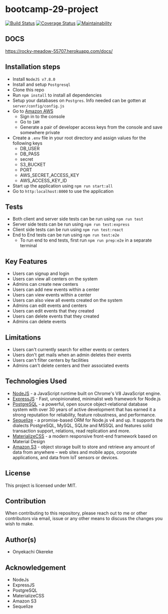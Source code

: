 # bootcamp-29-project
[![Build Status](https://travis-ci.org/robocopkaka/bootcamp-29-project.svg?branch=setup-travis)](https://travis-ci.org/robocopkaka/bootcamp-29-project)  [![Coverage Status](https://coveralls.io/repos/github/robocopkaka/bootcamp-29-project/badge.svg?branch=develop)](https://coveralls.io/github/robocopkaka/bootcamp-29-project?branch=develop) [![Maintainability](https://api.codeclimate.com/v1/badges/58eff872125b52f6cd74/maintainability)](https://codeclimate.com/github/robocopkaka/bootcamp-29-project/maintainability)

## DOCS
https://rocky-meadow-55707.herokuapp.com/docs/

## Installation steps
* Install `NodeJS v7.8.0`
* Install and setup `Postgresql`
* Clone this repo
* Run `npm install` to install all dependencies
* Setup your databases on `Postgres`. Info needed can be gotten at `server/config/config.js`
* Go to [Amazon AWS](https://aws.amazon.com/s3/)
  * Sign in to the console
  * Go to `IAM`
  * Generate a pair of developer access keys from the console and save somewhere private
* Create a `.env` file in your root directory and assign values for the following keys
  * DB_USER
  * DB_PASS
  * secret
  * S3_BUCKET
  * PORT
  * AWS_SECRET_ACCESS_KEY
  * AWS_ACCESS_KEY_ID
* Start up the application using `npm run start:all`
* Go to `http:localhost:8000` to use the application


## Tests
* Both client and server side tests can be run using `npm run test`
* Server side tests can be run using `npm run test:express`
* Client side tests can be run using `npm run test:react`
* End to End tests can be run using `npm run test:e2e`
  * To run end to end tests, first run `npm run prep:e2e` in a separate terminal

## Key Features
* Users can signup and login
* Users can view all centers on the system
* Admins can create new centers
* Users can add new events within a center
* Users can view events within a center
* Users can also view all events created on the system
* Admins can edit events and centers
* Users can edit events that they created
* Users can delete events that they created
* Admins can delete events

## Limitations
* Users can't currently search for either events or centers
* Users don't get mails when an admin deletes their events
* Users can't filter centers by facilities
* Admins can't delete centers and their associated events


## Technologies Used
+ [NodeJS](https://nodejs.org/en/) - a JavaScript runtime built on Chrome's V8 JavaScript engine.
+ [ExpressJS](https://expressjs.com/) - Fast, unopinionated, minimalist web framework for Node.js
+ [PostgreSQL](https://www.postgresql.org/) - a powerful, open source object-relational database system with over 30 years of active development that has earned it a strong reputation for reliability, feature robustness, and performance.
+ [Sequelize](http://docs.sequelizejs.com/) - a promise-based ORM for Node.js v4 and up. It supports the dialects PostgreSQL, MySQL, SQLite and MSSQL and features solid transaction support, relations, read replication and more.
+ [MaterializeCSS](https://materializecss.com/) - a modern responsive front-end framework based on Material Design
+ [Amazon S3](https://aws.amazon.com/s3/) -  object storage built to store and retrieve any amount of data from anywhere – web sites and mobile apps, corporate applications, and data from IoT sensors or devices.

## License
This project is licensed under MIT.

## Contribution
When contributing to this repository, please reach out to me or other contributors via email, issue or any other means to discuss the changes you wish to make.

## Author(s)
* Onyekachi Okereke

## Acknowledgement
* NodeJs
* ExpressJS
* PostgreSQL
* MaterializeCSS
* Amazon S3
* Sequelize
